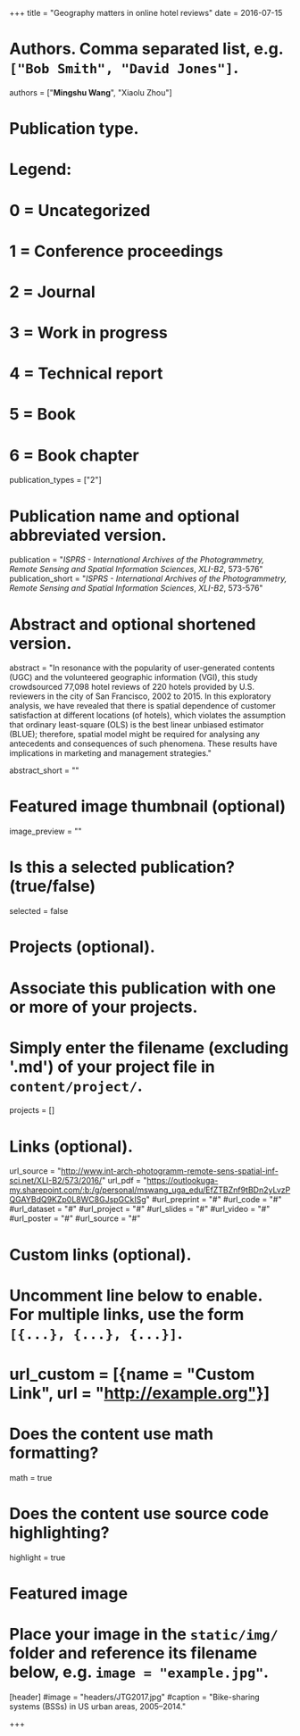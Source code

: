 +++
title = "Geography matters in online hotel reviews"
date = 2016-07-15

# Authors. Comma separated list, e.g. `["Bob Smith", "David Jones"]`.
authors = ["**Mingshu Wang**", "Xiaolu Zhou"]

# Publication type.
# Legend:
# 0 = Uncategorized
# 1 = Conference proceedings
# 2 = Journal
# 3 = Work in progress
# 4 = Technical report
# 5 = Book
# 6 = Book chapter
publication_types = ["2"]

# Publication name and optional abbreviated version.
publication = "*ISPRS - International Archives of the Photogrammetry, Remote Sensing and Spatial Information Sciences*, *XLI-B2*, 573-576"
publication_short = "*ISPRS - International Archives of the Photogrammetry, Remote Sensing and Spatial Information Sciences*, *XLI-B2*, 573-576"

# Abstract and optional shortened version.
abstract = "In resonance with the popularity of user-generated contents (UGC) and the volunteered geographic information (VGI), this study crowdsourced 77,098 hotel reviews of 220 hotels provided by U.S. reviewers in the city of San Francisco, 2002 to 2015. In this exploratory analysis, we have revealed that there is spatial dependence of customer satisfaction at different locations (of hotels), which violates the assumption that ordinary least-square (OLS) is the best linear unbiased estimator (BLUE); therefore, spatial model might be required for analysing any antecedents and consequences of such phenomena. These results have implications in marketing and management strategies."

abstract_short = ""

# Featured image thumbnail (optional)
image_preview = ""

# Is this a selected publication? (true/false)
selected = false

# Projects (optional).
#   Associate this publication with one or more of your projects.
#   Simply enter the filename (excluding '.md') of your project file in `content/project/`.

projects = []

# Links (optional).
url_source = "http://www.int-arch-photogramm-remote-sens-spatial-inf-sci.net/XLI-B2/573/2016/"
url_pdf = "https://outlookuga-my.sharepoint.com/:b:/g/personal/mswang_uga_edu/EfZTBZnf9tBDn2yLvzPQGAYBdQ9KZp0L8WC8GJspGCkISg"
#url_preprint = "#"
#url_code = "#"
#url_dataset = "#"
#url_project = "#"
#url_slides = "#"
#url_video = "#"
#url_poster = "#"
#url_source = "#"

# Custom links (optional).
#   Uncomment line below to enable. For multiple links, use the form `[{...}, {...}, {...}]`.
# url_custom = [{name = "Custom Link", url = "http://example.org"}]

# Does the content use math formatting?
math = true

# Does the content use source code highlighting?
highlight = true

# Featured image
# Place your image in the `static/img/` folder and reference its filename below, e.g. `image = "example.jpg"`.
[header]
#image = "headers/JTG2017.jpg"
#caption = "Bike-sharing systems (BSSs) in US urban areas, 2005–2014."

+++

